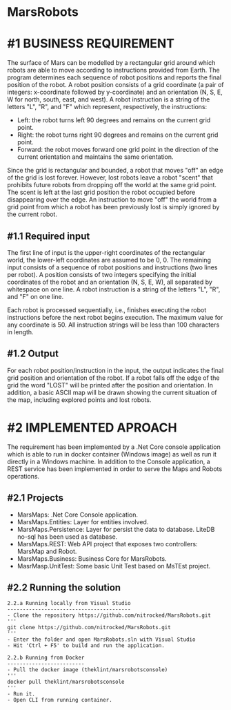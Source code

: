 # MarsRobots

#1 BUSINESS REQUIREMENT
=======================
The surface of Mars can be modelled by a rectangular grid around which robots are
able to move according to instructions provided from Earth. 
The program determines each sequence of robot positions and reports the final
position of the robot.
A robot position consists of a grid coordinate (a pair of integers: x-coordinate followed
by y-coordinate) and an orientation (N, S, E, W for north, south, east, and west). A
robot instruction is a string of the letters "L", "R", and "F" which represent,
respectively, the instructions:

- Left: the robot turns left 90 degrees and remains on the current grid point.
- Right: the robot turns right 90 degrees and remains on the current grid point.
- Forward: the robot moves forward one grid point in the direction of the current
orientation and maintains the same orientation.

Since the grid is rectangular and bounded, a robot that moves "off" an edge of the grid is lost forever. 
However, lost robots leave a robot "scent" that prohibits future robots from dropping off the world at the same grid point.
The scent is left at the last grid position the robot occupied before disappearing over
the edge. An instruction to move "off" the world from a grid point from which a robot
has been previously lost is simply ignored by the current robot.
 
  #1.1 Required input
  -------------------
  The first line of input is the upper-right coordinates of the rectangular world, the
lower-left coordinates are assumed to be 0, 0.
The remaining input consists of a sequence of robot positions and instructions (two
lines per robot). A position consists of two integers specifying the initial coordinates
of the robot and an orientation (N, S, E, W), all separated by whitespace on one line.
A robot instruction is a string of the letters "L", "R", and "F" on one line.

Each robot is processed sequentially, i.e., finishes executing the robot instructions
before the next robot begins execution.
The maximum value for any coordinate is 50.
All instruction strings will be less than 100 characters in length.

  #1.2 Output
  -----------
  For each robot position/instruction in the input, the output indicates the final
grid position and orientation of the robot. If a robot falls off the edge of the grid the
word "LOST" will be printed after the position and orientation.
  In addition, a basic ASCII map will be drawn showing the current situation of the map, including explored points and lost robots.

#2 IMPLEMENTED APROACH
======================

The requirement has been implemented by a .Net Core console application which is able to run in docker container (Windows image) as well as run it directly in a Windows machine.
In addition to the Console application, a REST service has been implemented in order to serve the Maps and Robots operations.

  #2.1 Projects 
  --------------
  - MarsMaps: .Net Core Console application. 
  - MarsMaps.Entities: Layer for entities involved.
  - MarsMaps.Persistence: Layer for persist the data to database. LiteDB no-sql has been used as database.
  - MarsMaps.REST: Web API project that exposes two controllers: MarsMap and Robot.
  - MarsMaps.Business: Business Core for MarsRobots.
  - MasrMasp.UnitTest: Some basic Unit Test based on MsTEst project.

  #2.2 Running the solution
  -------------------------
    2.2.a Running locally from Visual Studio
    ----------------------------------------
    - Clone the repository https://github.com/nitrocked/MarsRobots.git
    '''
    git clone https://github.com/nitrocked/MarsRobots.git
    '''
    - Enter the folder and open MarsRobots.sln with Visual Studio
    - Hit 'Ctrl + F5' to build and run the application.
    
    2.2.b Running from Docker
    -------------------------
    - Pull the docker image (theklint/marsrobotsconsole)
    '''
    docker pull theklint/marsrobotsconsole
    '''
    - Run it.
    - Open CLI from running container.
    

